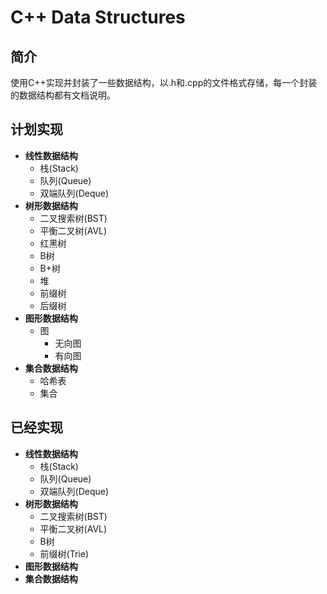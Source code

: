 # C++ Data Structures

## 简介
使用C++实现并封装了一些数据结构，以.h和.cpp的文件格式存储，每一个封装的数据结构都有文档说明。

## 计划实现
- **线性数据结构**
    - 栈(Stack)
    - 队列(Queue)
    - 双端队列(Deque)
- **树形数据结构**
    - 二叉搜索树(BST)
    - 平衡二叉树(AVL)
    - 红黑树
    - B树
    - B+树
    - 堆
    - 前缀树
    - 后缀树
- **图形数据结构**
    - 图
        - 无向图
        - 有向图
- **集合数据结构**
    - 哈希表
    - 集合
## 已经实现
- **线性数据结构**
    - 栈(Stack)
    - 队列(Queue)
    - 双端队列(Deque)
- **树形数据结构**
    - 二叉搜索树(BST)
    - 平衡二叉树(AVL)
    - B树
    - 前缀树(Trie)
- **图形数据结构**
- **集合数据结构**
